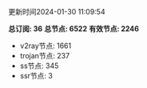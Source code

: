 更新时间2024-01-30 11:09:54

**总订阅: 36**
**总节点: 6522**
**有效节点: 2246**
- v2ray节点: 1661
- trojan节点: 237
- ss节点: 345
- ssr节点: 3
